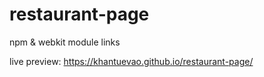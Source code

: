 # restaurant-page

npm & webkit
module links

live preview: https://khantuevao.github.io/restaurant-page/